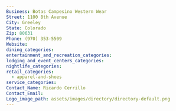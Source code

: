 ```yaml
---
Business: Botas Campesino Western Wear
Street: 1100 8th Avenue
City: Greeley
State: Colorado
Zip: 80631
Phone: (970) 353-5509
Website:
dining_categories:
entertainment_and_recreation_categories:
lodging_and_event_centers_categories:
nightlife_categories:
retail_categories:
  - apparel-and-shoes
service_categories:
Contact_Name: Ricardo Cerrillo
Contact_Email:
Logo_image_path: assets/images/directory/directory-default.png
---
```




